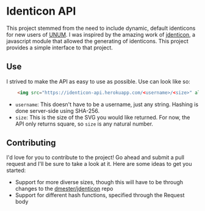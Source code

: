 # Identicon API

This project stemmed from the need to include dynamic, default identicons for new users of [UNUM](http://unum.la/). I was inspired by the amazing work of [jdenticon](https://github.com/dmester/jdenticon), a javascript module that allowed the generating of identicons. This project provides a simple interface to that project.

## Use

I strived to make the API as easy to use as possible. Use can look like so:

```html
	<img src="https://identicon-api.herokuapp.com/<username>/<size>" alt="">
```

* `username`: This doesn't have to be a username, just any string. Hashing is done server-side using SHA-256.
* `size`: This is the size of the SVG you would like returned. For now, the API only returns square, so `size` is any natural number.

## Contributing

I'd love for you to contribute to the project! Go ahead and submit a pull request and I'll be sure to take a look at it. Here are some ideas to get you started:

* Support for more diverse sizes, though this will have to be through changes to the [dmester/jdenticon](https://github.com/dmester/jdenticon) repo
* Support for different hash functions, specified through the Request body
